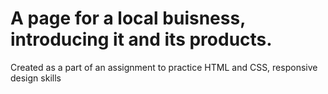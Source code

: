 # A page for a local buisness, introducing it and its products. 
Created as a part of an assignment to practice HTML and CSS, responsive design skills
